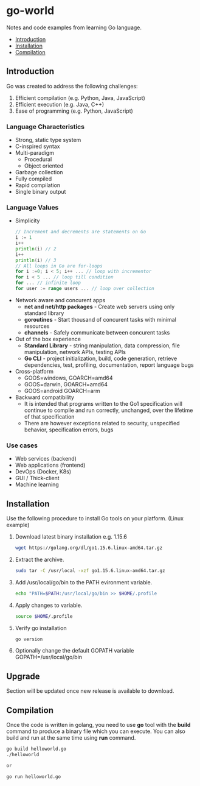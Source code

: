 # go-world

Notes and code examples from learning Go language.

- [Introduction](#introduction)
- [Installation](#installation)
- [Compilation](#compilation)

## Introduction

Go was created to address the following challenges:

1. Efficient compilation (e.g. Python, Java, JavaScript)
2. Efficient execution (e.g. Java, C++)
3. Ease of programming (e.g. Python, JavaScript)

### Language Characteristics

- Strong, static type system
- C-inspired syntax
- Multi-paradigm
  - Procedural
  - Object oriented
- Garbage collection
- Fully compiled
- Rapid compilation
- Single binary output

### Language Values

- Simplicity
  ```go
  // Increment and decrements are statements on Go
  i := 1
  i++
  println(i) // 2
  i++
  println(i) // 3
  // All loops in Go are for-loops
  for i :=0; i < 5; i++ ... // loop with incrementor
  for i < 5 ... // loop till condition
  for ... // infinite loop
  for user := range users ... // loop over collection
  ```
- Network aware and concurent apps
  - **net and net/http packages** - Create web servers using only standard library
  - **goroutines** - Start thousand of concurent tasks with minimal resources
  - **channels** - Safely communicate between concurent tasks
- Out of the box experience
  - **Standard Library** - string manipulation, data compression, file manipulation, network APIs, testing APIs
  - **Go CLI** - project initialization, build, code generation, retrieve dependencies, test, profiling, documentation, report language bugs
- Cross-platform
  - GOOS=windows, GOARCH=amd64
  - GOOS=darwin, GOARCH=amd64
  - GOOS=android GOARCH=arm
- Backward compatibility
  - It is intended that programs written to the Go1 specification will continue to compile and run correctly, unchanged, over the lifetime of that specification
  - There are however exceptions related to security, unspecified behavior, specification errors, bugs

### Use cases

- Web services (backend)
- Web applications (frontend)
- DevOps (Docker, K8s)
- GUI / Thick-client 
- Machine learning


## Installation

Use the following procedure to install Go tools on your platform. (Linux example)

1. Download latest binary installation e.g. 1.15.6
   ```bash
   wget https://golang.org/dl/go1.15.6.linux-amd64.tar.gz
   ```
2. Extract the archive.
   ```bash
   sudo tar -C /usr/local -xzf go1.15.6.linux-amd64.tar.gz
   ```
3. Add /usr/local/go/bin to the PATH evironment variable.
   ```bash
   echo "PATH=$PATH:/usr/local/go/bin >> $HOME/.profile
   ```
4. Apply changes to variable.
   ```bash
   source $HOME/.profile
   ```
5. Verify go installation
   ```bash
   go version
   ```
6. Optionally change the default GOPATH variable
   GOPATH=/usr/local/go/bin

## Upgrade

Section will be updated once new release is available to download.

## Compilation

Once the code is written in golang, you need to use **go** tool with the **build** command to produce a binary file which you can execute. You can also build and run at the same time using **run** command.

```bash
go build helloworld.go
./helloworld

or 

go run helloworld.go
```

